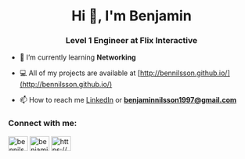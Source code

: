 <h1 align="center">Hi 👋, I'm Benjamin</h1>
<h3 align="center">Level 1 Engineer at Flix Interactive</h3>

- 🌱 I’m currently learning **Networking**

- 💻 All of my projects are available at [http://bennilsson.github.io/](http://bennilsson.github.io/)

- 📫 How to reach me <a href="https://linkedin.com/in/benjamin-nilsson" target="blank">LinkedIn</a> or **benjaminnilsson1997@gmail.com**

<h3 align="left">Connect with me:</h3>
<p align="left">
<a href="https://twitter.com/bennilsson97" target="blank"><img align="center" src="https://cdn.jsdelivr.net/npm/simple-icons@3.0.1/icons/twitter.svg" alt="bennilsson97" height="30" width="40" /></a>
<a href="https://linkedin.com/in/benjamin-nilsson" target="blank"><img align="center" src="https://cdn.jsdelivr.net/npm/simple-icons@3.0.1/icons/linkedin.svg" alt="benjamin-nilsson" height="30" width="40" /></a>
<a href="https://www.youtube.com/channel/ucdm0qrwoiaugdcdc3of6gog" target="blank"><img align="center" src="https://cdn.jsdelivr.net/npm/simple-icons@3.0.1/icons/youtube.svg" alt="https://www.youtube.com/channel/ucdm0qrwoiaugdcdc3of6gog" height="30" width="40" /></a>
</p>
